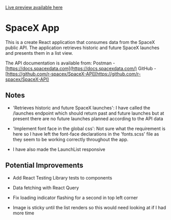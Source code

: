 [Live preview available here](https://xdesign-tech-test-spacex.netlify.app/)


# SpaceX App

This is a create React application that consumes data from the SpaceX public API. The application retrieves historic and future SpaceX launches and presents them in a list view.

The API documentation is available from:
Postman - [https://docs.spacexdata.com](https://docs.spacexdata.com/)
GitHub - [https://github.com/r-spacex/SpaceX-API](https://github.com/r-spacex/SpaceX-API)

## Notes

- 'Retrieves historic and future SpaceX launches': I have called the /launches endpoint which should return past and future launches but at present there are no future launches planned according to the API data

- 'Implement font face in the global css': Not sure what the requirement is here so I have left the font-face declarations in the 'fonts.scss' file as they seem to be working correctly throughout the app.

- I have also made the LaunchList responsive

## Potential Improvements

- Add React Testing Library tests to components

- Data fetching with React Query

- Fix loading indicator flashing for a second in top left corner

- Image is sticky until the list renders so this would need looking at if I had more time
